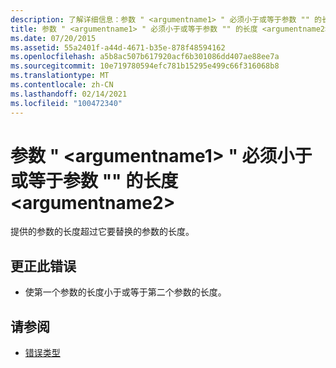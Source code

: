```yaml
---
description: 了解详细信息：参数 " <argumentname1> " 必须小于或等于参数 "" 的长度 <argumentname2>
title: 参数 " <argumentname1> " 必须小于或等于参数 "" 的长度 <argumentname2>
ms.date: 07/20/2015
ms.assetid: 55a2401f-a44d-4671-b35e-878f48594162
ms.openlocfilehash: a5b8ac507b617920acf6b301086dd407ae88ee7a
ms.sourcegitcommit: 10e719780594efc781b15295e499c66f316068b8
ms.translationtype: MT
ms.contentlocale: zh-CN
ms.lasthandoff: 02/14/2021
ms.locfileid: "100472340"
---
```

# <a name="argument-argumentname1-must-be-less-than-or-equal-the-length-of-argument-argumentname2"></a>参数 " \<argumentname1> " 必须小于或等于参数 "" 的长度 \<argumentname2>

提供的参数的长度超过它要替换的参数的长度。  
  
## <a name="to-correct-this-error"></a>更正此错误  
  
- 使第一个参数的长度小于或等于第二个参数的长度。  
  
## <a name="see-also"></a>请参阅

- [错误类型](../programming-guide/language-features/error-types.md)
